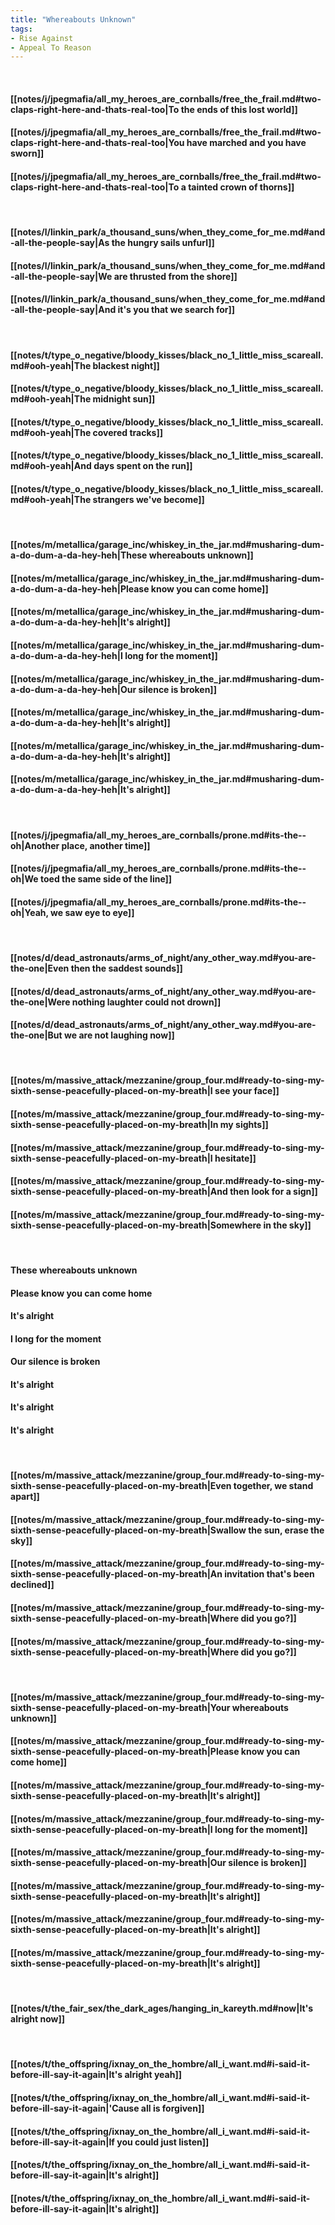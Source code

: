 ```yaml
---
title: "Whereabouts Unknown"
tags:
- Rise Against
- Appeal To Reason
---
```

&nbsp;
#### [[notes/j/jpegmafia/all_my_heroes_are_cornballs/free_the_frail.md#two-claps-right-here-and-thats-real-too|To the ends of this lost world]]
#### [[notes/j/jpegmafia/all_my_heroes_are_cornballs/free_the_frail.md#two-claps-right-here-and-thats-real-too|You have marched and you have sworn]]
#### [[notes/j/jpegmafia/all_my_heroes_are_cornballs/free_the_frail.md#two-claps-right-here-and-thats-real-too|To a tainted crown of thorns]]
&nbsp;
#### [[notes/l/linkin_park/a_thousand_suns/when_they_come_for_me.md#and-all-the-people-say|As the hungry sails unfurl]]
#### [[notes/l/linkin_park/a_thousand_suns/when_they_come_for_me.md#and-all-the-people-say|We are thrusted from the shore]]
#### [[notes/l/linkin_park/a_thousand_suns/when_they_come_for_me.md#and-all-the-people-say|And it's you that we search for]]
&nbsp;
#### [[notes/t/type_o_negative/bloody_kisses/black_no_1_little_miss_scareall.md#ooh-yeah|The blackest night]]
#### [[notes/t/type_o_negative/bloody_kisses/black_no_1_little_miss_scareall.md#ooh-yeah|The midnight sun]]
#### [[notes/t/type_o_negative/bloody_kisses/black_no_1_little_miss_scareall.md#ooh-yeah|The covered tracks]]
#### [[notes/t/type_o_negative/bloody_kisses/black_no_1_little_miss_scareall.md#ooh-yeah|And days spent on the run]]
#### [[notes/t/type_o_negative/bloody_kisses/black_no_1_little_miss_scareall.md#ooh-yeah|The strangers we've become]]
&nbsp;
#### [[notes/m/metallica/garage_inc/whiskey_in_the_jar.md#musharing-dum-a-do-dum-a-da-hey-heh|These whereabouts unknown]]
#### [[notes/m/metallica/garage_inc/whiskey_in_the_jar.md#musharing-dum-a-do-dum-a-da-hey-heh|Please know you can come home]]
#### [[notes/m/metallica/garage_inc/whiskey_in_the_jar.md#musharing-dum-a-do-dum-a-da-hey-heh|It's alright]]
#### [[notes/m/metallica/garage_inc/whiskey_in_the_jar.md#musharing-dum-a-do-dum-a-da-hey-heh|I long for the moment]]
#### [[notes/m/metallica/garage_inc/whiskey_in_the_jar.md#musharing-dum-a-do-dum-a-da-hey-heh|Our silence is broken]]
#### [[notes/m/metallica/garage_inc/whiskey_in_the_jar.md#musharing-dum-a-do-dum-a-da-hey-heh|It's alright]]
#### [[notes/m/metallica/garage_inc/whiskey_in_the_jar.md#musharing-dum-a-do-dum-a-da-hey-heh|It's alright]]
#### [[notes/m/metallica/garage_inc/whiskey_in_the_jar.md#musharing-dum-a-do-dum-a-da-hey-heh|It's alright]]
&nbsp;
#### [[notes/j/jpegmafia/all_my_heroes_are_cornballs/prone.md#its-the--oh|Another place, another time]]
#### [[notes/j/jpegmafia/all_my_heroes_are_cornballs/prone.md#its-the--oh|We toed the same side of the line]]
#### [[notes/j/jpegmafia/all_my_heroes_are_cornballs/prone.md#its-the--oh|Yeah, we saw eye to eye]]
&nbsp;
#### [[notes/d/dead_astronauts/arms_of_night/any_other_way.md#you-are-the-one|Even then the saddest sounds]]
#### [[notes/d/dead_astronauts/arms_of_night/any_other_way.md#you-are-the-one|Were nothing laughter could not drown]]
#### [[notes/d/dead_astronauts/arms_of_night/any_other_way.md#you-are-the-one|But we are not laughing now]]
&nbsp;
#### [[notes/m/massive_attack/mezzanine/group_four.md#ready-to-sing-my-sixth-sense-peacefully-placed-on-my-breath|I see your face]]
#### [[notes/m/massive_attack/mezzanine/group_four.md#ready-to-sing-my-sixth-sense-peacefully-placed-on-my-breath|In my sights]]
#### [[notes/m/massive_attack/mezzanine/group_four.md#ready-to-sing-my-sixth-sense-peacefully-placed-on-my-breath|I hesitate]]
#### [[notes/m/massive_attack/mezzanine/group_four.md#ready-to-sing-my-sixth-sense-peacefully-placed-on-my-breath|And then look for a sign]]
#### [[notes/m/massive_attack/mezzanine/group_four.md#ready-to-sing-my-sixth-sense-peacefully-placed-on-my-breath|Somewhere in the sky]]
&nbsp;
#### These whereabouts unknown
#### Please know you can come home
#### It's alright
#### I long for the moment
#### Our silence is broken
#### It's alright
#### It's alright
#### It's alright
&nbsp;
#### [[notes/m/massive_attack/mezzanine/group_four.md#ready-to-sing-my-sixth-sense-peacefully-placed-on-my-breath|Even together, we stand apart]]
#### [[notes/m/massive_attack/mezzanine/group_four.md#ready-to-sing-my-sixth-sense-peacefully-placed-on-my-breath|Swallow the sun, erase the sky]]
#### [[notes/m/massive_attack/mezzanine/group_four.md#ready-to-sing-my-sixth-sense-peacefully-placed-on-my-breath|An invitation that's been declined]]
#### [[notes/m/massive_attack/mezzanine/group_four.md#ready-to-sing-my-sixth-sense-peacefully-placed-on-my-breath|Where did you go?]]
#### [[notes/m/massive_attack/mezzanine/group_four.md#ready-to-sing-my-sixth-sense-peacefully-placed-on-my-breath|Where did you go?]]
&nbsp;
#### [[notes/m/massive_attack/mezzanine/group_four.md#ready-to-sing-my-sixth-sense-peacefully-placed-on-my-breath|Your whereabouts unknown]]
#### [[notes/m/massive_attack/mezzanine/group_four.md#ready-to-sing-my-sixth-sense-peacefully-placed-on-my-breath|Please know you can come home]]
#### [[notes/m/massive_attack/mezzanine/group_four.md#ready-to-sing-my-sixth-sense-peacefully-placed-on-my-breath|It's alright]]
#### [[notes/m/massive_attack/mezzanine/group_four.md#ready-to-sing-my-sixth-sense-peacefully-placed-on-my-breath|I long for the moment]]
#### [[notes/m/massive_attack/mezzanine/group_four.md#ready-to-sing-my-sixth-sense-peacefully-placed-on-my-breath|Our silence is broken]]
#### [[notes/m/massive_attack/mezzanine/group_four.md#ready-to-sing-my-sixth-sense-peacefully-placed-on-my-breath|It's alright]]
#### [[notes/m/massive_attack/mezzanine/group_four.md#ready-to-sing-my-sixth-sense-peacefully-placed-on-my-breath|It's alright]]
#### [[notes/m/massive_attack/mezzanine/group_four.md#ready-to-sing-my-sixth-sense-peacefully-placed-on-my-breath|It's alright]]
&nbsp;
#### [[notes/t/the_fair_sex/the_dark_ages/hanging_in_kareyth.md#now|It's alright now]]
&nbsp;
#### [[notes/t/the_offspring/ixnay_on_the_hombre/all_i_want.md#i-said-it-before-ill-say-it-again|It's alright yeah]]
#### [[notes/t/the_offspring/ixnay_on_the_hombre/all_i_want.md#i-said-it-before-ill-say-it-again|'Cause all is forgiven]]
#### [[notes/t/the_offspring/ixnay_on_the_hombre/all_i_want.md#i-said-it-before-ill-say-it-again|If you could just listen]]
#### [[notes/t/the_offspring/ixnay_on_the_hombre/all_i_want.md#i-said-it-before-ill-say-it-again|It's alright]]
#### [[notes/t/the_offspring/ixnay_on_the_hombre/all_i_want.md#i-said-it-before-ill-say-it-again|It's alright]]
